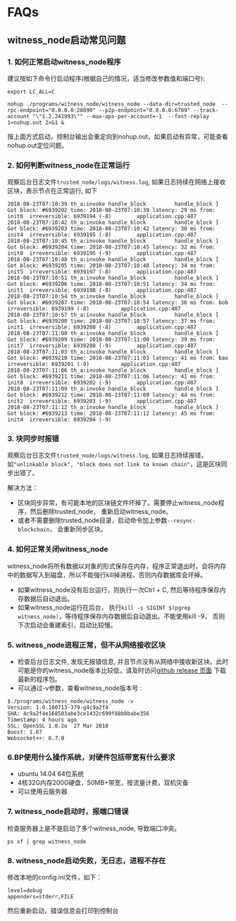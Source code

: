 # FAQs

## witness_node启动常见问题

### 1. 如何正常启动witness_node程序
  建议按如下命令行启动程序(根据自己的情况，适当修改参数值和端口号):
  
 ```
export LC_ALL=C

nohup ./programs/witness_node/witness_node --data-dir=trusted_node  --rpc-endpoint="0.0.0.0:28090" --p2p-endpoint="0.0.0.0:6789" --track-account "\"1.2.241993\"" --max-ops-per-account=-1  --fast-replay 1>nohup.out 2>&1 &
 ```
 按上面方式启动，控制台输出会重定向到nohup.out，如果启动有异常，可能查看nohup.out定位问题。
 
### 2. 如何判断witness_node在正常运行
   观察后台日志文件`trusted_node/logs/witness.log`,  如果日志持续在网络上接收区块，表示节点在正常运行, 如下
   ```
2018-08-23T07:10:39 th_a:invoke handle_block         handle_block ] Got block: #6939202 time: 2018-08-23T07:10:39 latency: 29 ms from: init6  irreversible: 6939194 (-8)		application.cpp:487
2018-08-23T07:10:42 th_a:invoke handle_block         handle_block ] Got block: #6939203 time: 2018-08-23T07:10:42 latency: 30 ms from: init4  irreversible: 6939195 (-8)		application.cpp:487
2018-08-23T07:10:45 th_a:invoke handle_block         handle_block ] Got block: #6939204 time: 2018-08-23T07:10:45 latency: 32 ms from: init0  irreversible: 6939195 (-9)		application.cpp:487
2018-08-23T07:10:48 th_a:invoke handle_block         handle_block ] Got block: #6939205 time: 2018-08-23T07:10:48 latency: 34 ms from: init5  irreversible: 6939197 (-8)		application.cpp:487
2018-08-23T07:10:51 th_a:invoke handle_block         handle_block ] Got block: #6939206 time: 2018-08-23T07:10:51 latency: 34 ms from: init1  irreversible: 6939198 (-8)		application.cpp:487
2018-08-23T07:10:54 th_a:invoke handle_block         handle_block ] Got block: #6939207 time: 2018-08-23T07:10:54 latency: 36 ms from: bob  irreversible: 6939199 (-8)			application.cpp:487
2018-08-23T07:10:57 th_a:invoke handle_block         handle_block ] Got block: #6939208 time: 2018-08-23T07:10:57 latency: 37 ms from: init1  irreversible: 6939200 (-8)		application.cpp:487
2018-08-23T07:11:00 th_a:invoke handle_block         handle_block ] Got block: #6939209 time: 2018-08-23T07:11:00 latency: 39 ms from: init7  irreversible: 6939200 (-9)		application.cpp:487
2018-08-23T07:11:03 th_a:invoke handle_block         handle_block ] Got block: #6939210 time: 2018-08-23T07:11:03 latency: 41 ms from: bao  irreversible: 6939201 (-9)			application.cpp:487
2018-08-23T07:11:06 th_a:invoke handle_block         handle_block ] Got block: #6939211 time: 2018-08-23T07:11:06 latency: 41 ms from: init8  irreversible: 6939202 (-9)		application.cpp:487
2018-08-23T07:11:09 th_a:invoke handle_block         handle_block ] Got block: #6939212 time: 2018-08-23T07:11:09 latency: 44 ms from: init2  irreversible: 6939203 (-9)		application.cpp:487
2018-08-23T07:11:12 th_a:invoke handle_block         handle_block ] Got block: #6939213 time: 2018-08-23T07:11:12 latency: 45 ms from: init4  irreversible: 6939204 (-9)
   ```
### 3. 块同步时报错
   观察后台日志文件`trusted_node/logs/witness.log`,  如果日志持续报错，如`"unlinkable block", "block does not link to known chain"`，这是区块同步出错了。

   解决方法：
   * 区块同步异常，有可能本地的区块链文件坏掉了。需要停止witness\_node程序，然后删除trusted\_node， 重新启动witness\_node。
   * 或者不需要删除trusted\_node目录，启动命令加上参数`--resync-blockchain`， 会重新同步区块。
### 4. 如何正常关闭witness\_node
   witness_node将所有数据以对象的形式保存在内存，程序正常退出时，会将内存中的数据写入到磁盘，所以不能强行kill掉进程，否则内存数据库会坏掉。
   * 如果witness\_node没有后台运行，则执行一次Ctrl + C,  然后等待程序保存内存数据后自动退出。
   * 如果witness\_node运行在后台， 执行`kill -s SIGINT $(pgrep witness_node)`，等待程序保存内存数据后自动退出。不能使用kill -9， 否则下次启动会重建索引，启动比较慢。
### 5. witness_node进程正常，但不从网络接收区块
   * 检查后台日志文件, 发现无报错信息, 并且节点没有从网络中接收新区块。此时可能是你的witness_node版本比较低，请及时访问[github release 页面](https://github.com/gxchain/gxb-core/releases/latest) 下载最新的程序包。
   * 可以通过-v参数，查看witness_node版本号 :
   ```
$./programs/witness_node/witness_node -v
Version: 1.0.180713-379-g4c9a2f4
SHA: 4c9a2f4e168503abe3ce1432c699f88b8babe356
Timestamp: 4 hours ago
SSL: OpenSSL 1.0.2o  27 Mar 2018
Boost: 1.67
Websocket++: 0.7.0
   ```
### 6.BP使用什么操作系统，对硬件包括带宽有什么要求
   * ubuntu 14.04 64位系统
   * 4核32G内存200G硬盘，50MB+带宽，按流量计费，双机灾备
   * 可以使用云服务器

### 7. witness_node启动时，报端口错误
   检查服务器上是不是启动了多个witness_node, 导致端口冲突。
```
ps xf | grep witness_node
```
### 8. witness_node启动失败，无日志，进程不存在
修改本地的config.ini文件，如下：
```[logger.default]
level=debug
appenders=stderr,FILE
```
然后重新启动，错误信息会打印到控制台

